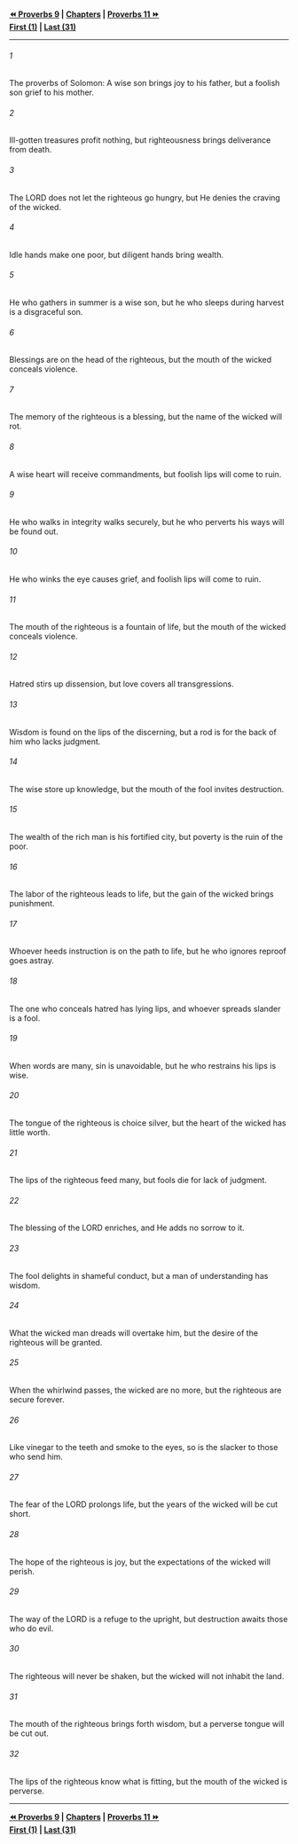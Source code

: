   
**[⏪ Proverbs 9](./Proverbs%209.md) | [Chapters](./_index.md) | [Proverbs 11 ⏩](./Proverbs%2011.md)**  
**[First (1)](./Proverbs%201.md) | [Last (31)](./Proverbs%2031.md)**  
  
---  
  
###### 1  
The proverbs of Solomon: A wise son brings joy to his father, but a foolish son grief to his mother.  
  
###### 2  
Ill-gotten treasures profit nothing, but righteousness brings deliverance from death.  
  
###### 3  
The LORD does not let the righteous go hungry, but He denies the craving of the wicked.  
  
###### 4  
Idle hands make one poor, but diligent hands bring wealth.  
  
###### 5  
He who gathers in summer is a wise son, but he who sleeps during harvest is a disgraceful son.  
  
###### 6  
Blessings are on the head of the righteous, but the mouth of the wicked conceals violence.  
  
###### 7  
The memory of the righteous is a blessing, but the name of the wicked will rot.  
  
###### 8  
A wise heart will receive commandments, but foolish lips will come to ruin.  
  
###### 9  
He who walks in integrity walks securely, but he who perverts his ways will be found out.  
  
###### 10  
He who winks the eye causes grief, and foolish lips will come to ruin.  
  
###### 11  
The mouth of the righteous is a fountain of life, but the mouth of the wicked conceals violence.  
  
###### 12  
Hatred stirs up dissension, but love covers all transgressions.  
  
###### 13  
Wisdom is found on the lips of the discerning, but a rod is for the back of him who lacks judgment.  
  
###### 14  
The wise store up knowledge, but the mouth of the fool invites destruction.  
  
###### 15  
The wealth of the rich man is his fortified city, but poverty is the ruin of the poor.  
  
###### 16  
The labor of the righteous leads to life, but the gain of the wicked brings punishment.  
  
###### 17  
Whoever heeds instruction is on the path to life, but he who ignores reproof goes astray.  
  
###### 18  
The one who conceals hatred has lying lips, and whoever spreads slander is a fool.  
  
###### 19  
When words are many, sin is unavoidable, but he who restrains his lips is wise.  
  
###### 20  
The tongue of the righteous is choice silver, but the heart of the wicked has little worth.  
  
###### 21  
The lips of the righteous feed many, but fools die for lack of judgment.  
  
###### 22  
The blessing of the LORD enriches, and He adds no sorrow to it.  
  
###### 23  
The fool delights in shameful conduct, but a man of understanding has wisdom.  
  
###### 24  
What the wicked man dreads will overtake him, but the desire of the righteous will be granted.  
  
###### 25  
When the whirlwind passes, the wicked are no more, but the righteous are secure forever.  
  
###### 26  
Like vinegar to the teeth and smoke to the eyes, so is the slacker to those who send him.  
  
###### 27  
The fear of the LORD prolongs life, but the years of the wicked will be cut short.  
  
###### 28  
The hope of the righteous is joy, but the expectations of the wicked will perish.  
  
###### 29  
The way of the LORD is a refuge to the upright, but destruction awaits those who do evil.  
  
###### 30  
The righteous will never be shaken, but the wicked will not inhabit the land.  
  
###### 31  
The mouth of the righteous brings forth wisdom, but a perverse tongue will be cut out.  
  
###### 32  
The lips of the righteous know what is fitting, but the mouth of the wicked is perverse.  
  
  
---  
  
**[⏪ Proverbs 9](./Proverbs%209.md) | [Chapters](./_index.md) | [Proverbs 11 ⏩](./Proverbs%2011.md)**  
**[First (1)](./Proverbs%201.md) | [Last (31)](./Proverbs%2031.md)**  
  
